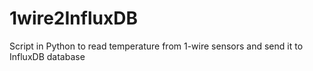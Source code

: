 # 1wire2InfluxDB
Script in Python to read temperature from 1-wire sensors and send it to InfluxDB database
